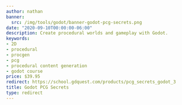 ```yaml
---
author: nathan
banner:
  src: /img/tools/godot/banner-godot-pcg-secrets.png
date: "2020-09-10T00:00:00-06:00"
description: Create procedural worlds and gameplay with Godot.
keywords:
- 2D
- procedural
- procgen
- pcg
- procedural content generation
- godot course
price: $39.95
redirect: https://school.gdquest.com/products/pcg_secrets_godot_3
title: Godot PCG Secrets
type: redirect
---
```

